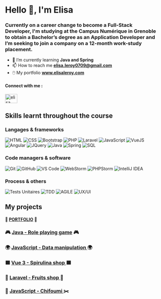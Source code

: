 <h1 align="left">Hello 👋, I'm Elisa</h1>
<h3 align="left">Currently on a career change to become a Full-Stack Developer, I'm studying at the Campus Numérique in Grenoble to obtain a Bachelor’s degree as an Application Developer and I’m seeking to join a company on a 12-month work-study placement.</h3>




- 🌱 I’m currently learning **Java and Spring**
- 📫 How to reach me **elisa.leroy0709@gmail.com**
- 🖱️ My portfolio **www.elisaleroy.com**

<h4 align="left">Connect with me :</h4> <p align="left">
<a href="https://www.linkedin.com/in/elisa-leroy-6b352a2a9" target="blank"><img align="center" src="https://raw.githubusercontent.com/rahuldkjain/github-profile-readme-generator/master/src/images/icons/Social/linked-in-alt.svg" alt="elisa leroy" height="30" width="40" /></a>
</p>


<h2 align="left">Skills learnt throughout the course</h2>

### Langages & frameworks

![HTML](https://img.shields.io/badge/HTML-E34F26?style=for-the-badge&logo=html5&logoColor=white)
![CSS](https://img.shields.io/badge/CSS-1572B6?style=for-the-badge&logo=css3&logoColor=white)
![Bootstrap](https://img.shields.io/badge/Bootstrap-7952B3?style=for-the-badge&logo=bootstrap&logoColor=white)
![PHP](https://img.shields.io/badge/PHP-777BB4?style=for-the-badge&logo=php&logoColor=white)
![Laravel](https://img.shields.io/badge/Laravel-FF2D20?style=for-the-badge&logo=laravel&logoColor=white)
![JavaScript](https://img.shields.io/badge/JavaScript-F7DF1E?style=for-the-badge&logo=javascript&logoColor=black)
![VueJS](https://img.shields.io/badge/Vue.js-4FC08D?style=for-the-badge&logo=vue.js&logoColor=white)
![Angular](https://img.shields.io/badge/Angular-DD0031?style=for-the-badge&logo=angular&logoColor=white)
![JQuery](https://img.shields.io/badge/jQuery-0769AD?style=for-the-badge&logo=jquery&logoColor=white)
![Java](https://img.shields.io/badge/Java-007396?style=for-the-badge&logo=java&logoColor=white)
![Spring](https://img.shields.io/badge/Spring-6DB33F?style=for-the-badge&logo=spring&logoColor=white)
![SQL](https://img.shields.io/badge/SQL-4479A1?style=for-the-badge&logo=postgresql&logoColor=white)

### Code managers & software

![Git](https://img.shields.io/badge/Git-F05032?style=for-the-badge&logo=git&logoColor=white)
![GitHub](https://img.shields.io/badge/GitHub-181717?style=for-the-badge&logo=github&logoColor=white)
![VS Code](https://img.shields.io/badge/VS%20Code-007ACC?style=for-the-badge&logo=visual-studio-code&logoColor=white)
![WebStorm](https://img.shields.io/badge/WebStorm-000000?style=for-the-badge&logo=webstorm&logoColor=white)
![PHPStorm](https://img.shields.io/badge/PHPStorm-000000?style=for-the-badge&logo=phpstorm&logoColor=white)
![IntelliJ IDEA](https://img.shields.io/badge/IntelliJ-000000?style=for-the-badge&logo=intellij-idea&logoColor=white)

### Process & others

![Tests Unitaires](https://img.shields.io/badge/Tests%20Unitaires-FF9A00?style=for-the-badge&logo=testing-library&logoColor=white)
![TDD](https://img.shields.io/badge/TDD-007ACC?style=for-the-badge&logo=testcafe&logoColor=white)
![AGILE](https://img.shields.io/badge/AGILE-FF4088?style=for-the-badge&logo=agile&logoColor=white)
![UX/UI](https://img.shields.io/badge/UX%2FUI-3DDC84?style=for-the-badge&logo=material-design&logoColor=white)

<h2 align="left">My projects</h2>


#### 🌻 **[PORTFOLIO](https://github.com/Elisa0709/Portfolio)** 🌻  
### 🎮 **[Java - Role playing game](https://github.com/Elisa0709/Roll-playing-game/tree/master)** 🎮
### 🌍 **[JavaScript - Data manipulation ](https://github.com/Elisa0709/DataManipulation)** 🌍
### 🟩 **[Vue 3 - Spirulina shop ](https://github.com/Elisa0709/Spirulina_shop)** 🟩
### 🍉 **[Laravel - Fruits shop ](https://github.com/Elisa0709/Fruits-shop)** 🍌
### 🍂 **[JavaScript - Chifoumi ](https://github.com/Elisa0709/Chifoumi)** ✂️










































